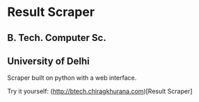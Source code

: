# Result Scraper
## B. Tech. Computer Sc.
## University of Delhi

Scraper built on python with a web interface.

Try it yourself: (http://btech.chiragkhurana.com)[Result Scraper]
